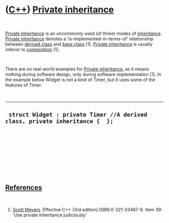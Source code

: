 



 

 

 

 

 

([C++](Cpp.md)) [Private inheritance](CppPrivateInheritance.md)
=================================================================

 

[Private inheritance](CppPrivateInheritance.md) is an uncommonly used
(of three) modes of [inheritance](CppInheritance.md). [Private
inheritance](CppPrivateInheritance.md) denotes a
'is-implemented-in-terms-of' relationship between [derived
class](CppDerivedClass.md) and [base class](CppBaseClass.md) \[1\].
[Private inheritance](CppPrivateInheritance.md) is usually inferior to
[composition](CppComposition.md) \[1\].

 

There are no real-world examples for [Private
inheritance](CppPrivateInheritance.md), as it means nothing during
software design, only during software implementation \[1\]. In the
example below Widget is not a kind of Timer, but it uses some of the
features of Timer.

 

  -------------------------------------------------------------------------------
  ` struct Widget : private Timer //A derived class, private inheritance {  };`
  -------------------------------------------------------------------------------

 

 

 

 

 

[References](CppReferences.md)
-------------------------------

 

1.  [Scott Meyers](CppScottMeyers.md). Effective C++
    (3rd edition).ISBN:0-321-33487-6. Item 39: 'Use private inheritance
    judiciously'

 

 

 

 

 





 



